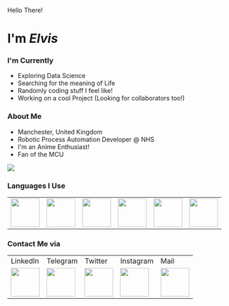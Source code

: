 Hello There!
<h1>I'm <i>Elvis</i></h1>

### I'm Currently
- Exploring Data Science
- Searching for the meaning of Life
- Randomly coding stuff I feel like!
- Working on a cool Project (Looking for collaborators too!)

### About Me
- Manchester, United Kingdom
- Robotic Process Automation Developer @ NHS
- I'm an Anime Enthusiast! 
- Fan of the MCU 

![](https://github-readme-stats.vercel.app/api?username=elvistony&show_icons=true&theme=buefy)

### Languages I Use

<table>
  <tr>
    <td><img src="https://img.icons8.com/dusk/344/javascript.png" width="65" height="65"/></td>
    <td><img src="https://img.icons8.com/dusk/344/python.png" width="65" height="65"/></td>
    <td><img src="https://img.icons8.com/dusk/344/html-5.png" width="65" height="65"/></td>
    <td><img src="https://img.icons8.com/dusk/344/php.png" width="65" height="65"/></td>
    <td><img src="https://img.icons8.com/color/344/kotlin.png" width="65" height="65"/></td>
    <td><img src="https://img.icons8.com/color/344/flutter.png" width="65" height="65"/></td>
  </tr>
</table>


### Contact Me via


<table>
  <b><center><td>LinkedIn</td><td>Telegram</td><td>Twitter</td><td>Instagram</td><td>Mail</td></center></b>
  <tr>
    <td><a href="https://linkedin.com/in/elvis-tony/"><img src="https://img.icons8.com/nolan/344/linkedin.png" width="65" height="65"/></a></td>
    <td><a href="https://t.me/lvztony"><img src="https://img.icons8.com/nolan/344/telegram-app.png" width="65" height="65"/></a></td>
    <td><a href="https://twitter.com/lvz_tony"><img src="https://img.icons8.com/nolan/344/twitter.png" width="65" height="65"/></a></td>
    <td><a href="https://www.instagram.com/lvz.tony/"><img src="https://img.icons8.com/nolan/344/instagram-new.png" width="65" height="65"/></a></td>
    <td><a href="mailto:elvistonyrency+github@gmail.com"><img src="https://img.icons8.com/nolan/344/gmail.png" width="65" height="65"/></a></td>
  </tr>
</table>
